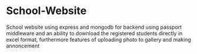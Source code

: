 # School-Website
School website using express and mongodb for backend using passport middleware and an ability to download the registered students directly in excel format, furthermore features of uploading photo to gallery and making annoncement 
